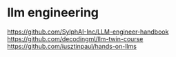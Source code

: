 # llm engineering
https://github.com/SylphAI-Inc/LLM-engineer-handbook<br/>
https://github.com/decodingml/llm-twin-course<br/>
https://github.com/iusztinpaul/hands-on-llms
